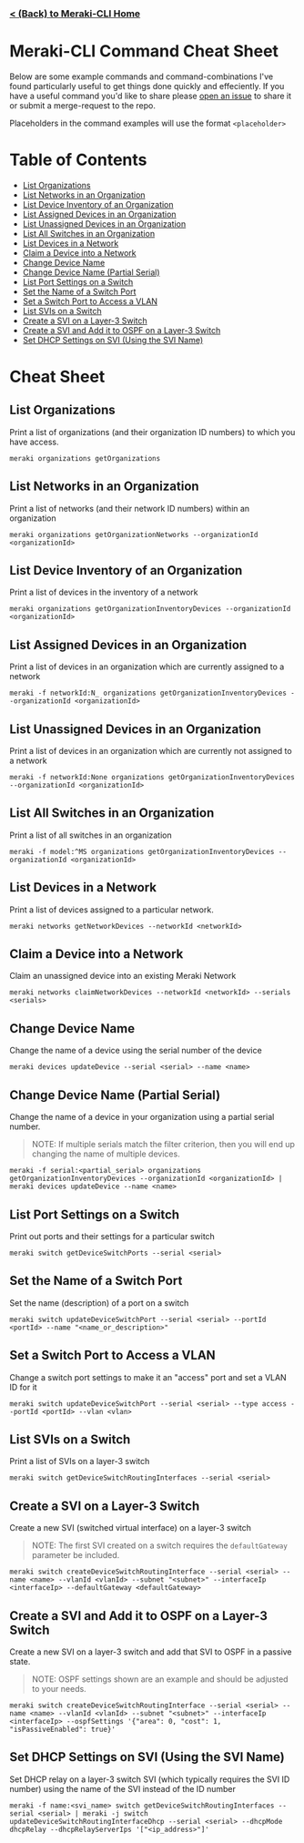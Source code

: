 ###  [< (Back) to Meraki-CLI Home](https://github.com/PackeTsar/meraki-cli/)


# Meraki-CLI Command Cheat Sheet

Below are some example commands and command-combinations I've found particularly useful to get things done quickly and effeciently. If you have a useful command you'd like to share please [open an issue](https://github.com/PackeTsar/meraki-cli/issues/new) to share it or submit a merge-request to the repo.

Placeholders in the command examples will use the format `<placeholder>`


# Table of Contents
- [List Organizations](#list-organizations)
- [List Networks in an Organization](#list-networks-in-an-organization)
- [List Device Inventory of an Organization](#list-device-inventory-of-an-organization)
- [List Assigned Devices in an Organization](#list-assigned-devices-in-an-organization)
- [List Unassigned Devices in an Organization](#list-unassigned-devices-in-an-organization)
- [List All Switches in an Organization](#list-all-switches-in-an-organization)
- [List Devices in a Network](#list-devices-in-a-network)
- [Claim a Device into a Network](#claim-a-device-into-a-network)
- [Change Device Name](#change-device-name)
- [Change Device Name (Partial Serial)](#change-device-name--partial-serial-)
- [List Port Settings on a Switch](#list-port-settings-on-a-switch)
- [Set the Name of a Switch Port](#set-the-name-of-a-switch-port)
- [Set a Switch Port to Access a VLAN](#set-a-switch-port-to-access-a-vlan)
- [List SVIs on a Switch](#list-svis-on-a-switch)
- [Create a SVI on a Layer-3 Switch](#create-a-svi-on-a-layer-3-switch)
- [Create a SVI and Add it to OSPF on a Layer-3 Switch](#create-a-svi-and-add-it-to-ospf-on-a-layer-3-switch)
- [Set DHCP Settings on SVI (Using the SVI Name)](#set-dhcp-settings-on-svi--using-the-svi-name-)


# Cheat Sheet


## List Organizations

Print a list of organizations (and their organization ID numbers) to which you have access.

```
meraki organizations getOrganizations
```


## List Networks in an Organization

Print a list of networks (and their network ID numbers) within an organization

```
meraki organizations getOrganizationNetworks --organizationId <organizationId>
```


## List Device Inventory of an Organization

Print a list of devices in the inventory of a network

```
meraki organizations getOrganizationInventoryDevices --organizationId <organizationId>
```


## List Assigned Devices in an Organization

Print a list of devices in an organization which are currently assigned to a network

```
meraki -f networkId:N_ organizations getOrganizationInventoryDevices --organizationId <organizationId>
```


## List Unassigned Devices in an Organization

Print a list of devices in an organization which are currently not assigned to a network

```
meraki -f networkId:None organizations getOrganizationInventoryDevices --organizationId <organizationId>
```


## List All Switches in an Organization

Print a list of all switches in an organization

```
meraki -f model:^MS organizations getOrganizationInventoryDevices --organizationId <organizationId>
```


## List Devices in a Network

Print a list of devices assigned to a particular network.

```
meraki networks getNetworkDevices --networkId <networkId>
```


## Claim a Device into a Network

Claim an unassigned device into an existing Meraki Network

```
meraki networks claimNetworkDevices --networkId <networkId> --serials <serials>
```


## Change Device Name

Change the name of a device using the serial number of the device

```
meraki devices updateDevice --serial <serial> --name <name>
```


## Change Device Name (Partial Serial)

Change the name of a device in your organization using a partial serial number.

> NOTE: If multiple serials match the filter criterion, then you will end up changing the name of multiple devices.

```
meraki -f serial:<partial_serial> organizations getOrganizationInventoryDevices --organizationId <organizationId> | meraki devices updateDevice --name <name>
```


## List Port Settings on a Switch

Print out ports and their settings for a particular switch

```
meraki switch getDeviceSwitchPorts --serial <serial>
```


## Set the Name of a Switch Port

Set the name (description) of a port on a switch

```
meraki switch updateDeviceSwitchPort --serial <serial> --portId <portId> --name "<name_or_description>"
```


## Set a Switch Port to Access a VLAN

Change a switch port settings to make it an "access" port and set a VLAN ID for it

```
meraki switch updateDeviceSwitchPort --serial <serial> --type access --portId <portId> --vlan <vlan>
```


## List SVIs on a Switch

Print a list of SVIs on a layer-3 switch

```
meraki switch getDeviceSwitchRoutingInterfaces --serial <serial>
```


## Create a SVI on a Layer-3 Switch

Create a new SVI (switched virtual interface) on a layer-3 switch

> NOTE: The first SVI created on a switch requires the `defaultGateway` parameter be included.

```
meraki switch createDeviceSwitchRoutingInterface --serial <serial> --name <name> --vlanId <vlanId> --subnet "<subnet>" --interfaceIp <interfaceIp> --defaultGateway <defaultGateway>
```


## Create a SVI and Add it to OSPF on a Layer-3 Switch

Create a new SVI on a layer-3 switch and add that SVI to OSPF in a passive state.

> NOTE: OSPF settings shown are an example and should be adjusted to your needs.

```
meraki switch createDeviceSwitchRoutingInterface --serial <serial> --name <name> --vlanId <vlanId> --subnet "<subnet>" --interfaceIp <interfaceIp> --ospfSettings '{"area": 0, "cost": 1, "isPassiveEnabled": true}'
```


## Set DHCP Settings on SVI (Using the SVI Name)

Set DHCP relay on a layer-3 switch SVI (which typically requires the SVI ID number) using the name of the SVI instead of the ID number

```
meraki -f name:<svi_name> switch getDeviceSwitchRoutingInterfaces --serial <serial> | meraki -j switch updateDeviceSwitchRoutingInterfaceDhcp --serial <serial> --dhcpMode dhcpRelay --dhcpRelayServerIps '["<ip_address>"]'
```
